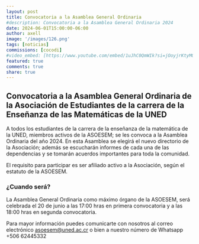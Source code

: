 ```yaml
---
layout: post
title: Convocatoria a la Asamblea General Ordinaria
#description: Convocatoria a la Asamblea General Ordinaria 2024
date: 2024-06-01T15:00:00-06:00
author: axell
image: '/images/126.png'
tags: [noticias]
commissions: [cocodi]
#video_embed: [https://www.youtube.com/embed/1uJhC0QmWIk?si=jOoyjrKtyMQNYt30](https://www.youtube.com/embed/IcyxjRj-_90?si=KVN4qGfRRL6qNbd5]
featured: true
comments: true
share: true
---
```

## Convocatoria a la Asamblea General Ordinaria de la Asociación de Estudiantes de la carrera de la Enseñanza de las Matemáticas de la UNED

A todos los estudiantes de la carrera de la enseñanza de la matemática de la UNED, miembros activos de la ASOESEM; se les convoca a la Asamblea Ordinaria del año 2024. En esta Asamblea se elegirá el nuevo directorio de la Asociación; además se escucharán informes de cada una de las dependencias y se tomarán acuerdos importantes para toda la comunidad. 

El requisito para participar es ser afiliado activo a la Asociación, según el estatuto de la ASOESEM. 

### ¿Cuando será?

La Asamblea General Ordinaria como máximo órgano de la ASOESEM, será celebrada el 20 de junio a las 17:00 hras en primera convocatoria y a las 18:00 hras en segunda convocatoria.

Para mayor información puedes comunicarte con nosotros al correo electrónico [asoesem@uned.ac.cr](maito:asoesem@uned.ac.cr) o bien a nuestro número de Whatsapp +506 62445332
